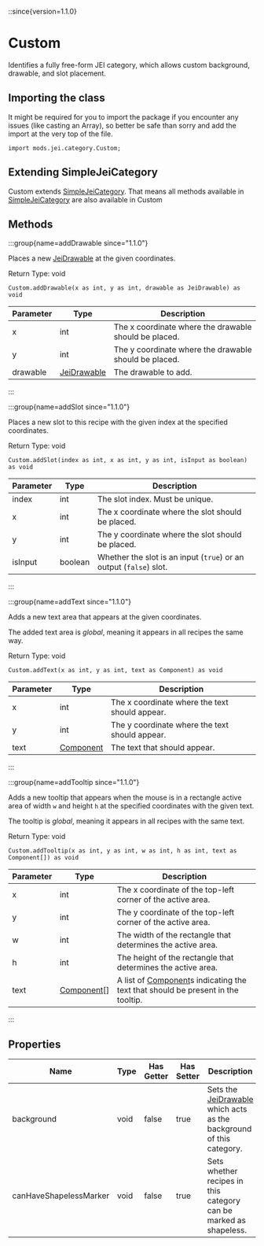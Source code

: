::since{version=1.1.0}
# Custom

Identifies a fully free-form JEI category, which allows custom background, drawable, and slot placement.

## Importing the class

It might be required for you to import the package if you encounter any issues (like casting an Array), so better be safe than sorry and add the import at the very top of the file.
```zenscript
import mods.jei.category.Custom;
```


## Extending SimpleJeiCategory

Custom extends [SimpleJeiCategory](/mods/JEITweaker/API/Category/SimpleJeiCategory). That means all methods available in [SimpleJeiCategory](/mods/JEITweaker/API/Category/SimpleJeiCategory) are also available in Custom

## Methods

:::group{name=addDrawable since="1.1.0"}

Places a new [JeiDrawable](/mods/JEITweaker/API/Component/JeiDrawable) at the given coordinates.

Return Type: void

```zenscript
Custom.addDrawable(x as int, y as int, drawable as JeiDrawable) as void
```

| Parameter | Type | Description |
|-----------|------|-------------|
| x | int | The x coordinate where the drawable should be placed. |
| y | int | The y coordinate where the drawable should be placed. |
| drawable | [JeiDrawable](/mods/JEITweaker/API/Component/JeiDrawable) | The drawable to add. |


:::

:::group{name=addSlot since="1.1.0"}

Places a new slot to this recipe with the given index at the specified coordinates.

Return Type: void

```zenscript
Custom.addSlot(index as int, x as int, y as int, isInput as boolean) as void
```

| Parameter | Type | Description |
|-----------|------|-------------|
| index | int | The slot index. Must be unique. |
| x | int | The x coordinate where the slot should be placed. |
| y | int | The y coordinate where the slot should be placed. |
| isInput | boolean | Whether the slot is an input (`true`) or an output (`false`) slot. |


:::

:::group{name=addText since="1.1.0"}

Adds a new text area that appears at the given coordinates.

 The added text area is <em>global</em>, meaning it appears in all recipes the same way.

Return Type: void

```zenscript
Custom.addText(x as int, y as int, text as Component) as void
```

| Parameter | Type | Description |
|-----------|------|-------------|
| x | int | The x coordinate where the text should appear. |
| y | int | The y coordinate where the text should appear. |
| text | [Component](/vanilla/api/text/Component) | The text that should appear. |


:::

:::group{name=addTooltip since="1.1.0"}

Adds a new tooltip that appears when the mouse is in a rectangle active area of width `w` and height
 `h` at the specified coordinates with the given text.

 The tooltip is <em>global</em>, meaning it appears in all recipes with the same text.

Return Type: void

```zenscript
Custom.addTooltip(x as int, y as int, w as int, h as int, text as Component[]) as void
```

| Parameter | Type | Description |
|-----------|------|-------------|
| x | int | The x coordinate of the top-left corner of the active area. |
| y | int | The y coordinate of the top-left corner of the active area. |
| w | int | The width of the rectangle that determines the active area. |
| h | int | The height of the rectangle that determines the active area. |
| text | [Component](/vanilla/api/text/Component)[] | A list of [Component](/vanilla/api/text/Component)s indicating the text that should be present in the tooltip. |


:::


## Properties

| Name | Type | Has Getter | Has Setter | Description |
|------|------|------------|------------|-------------|
| background | void | false | true | Sets the [JeiDrawable](/mods/JEITweaker/API/Component/JeiDrawable) which acts as the background of this category. |
| canHaveShapelessMarker | void | false | true | Sets whether recipes in this category can be marked as shapeless. |

